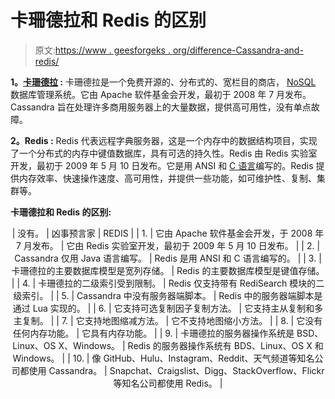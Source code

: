 # 卡珊德拉和 Redis 的区别

> 原文:[https://www . geesforgeks . org/difference-Cassandra-and-redis/](https://www.geeksforgeeks.org/difference-between-cassandra-and-redis/)

**1。[卡珊德拉](https://www.geeksforgeeks.org/introduction-to-apache-cassandra/) :**
卡珊德拉是一个免费开源的、分布式的、宽栏目的商店， [NoSQL](https://www.geeksforgeeks.org/introduction-to-nosql/) 数据库管理系统。它由 Apache 软件基金会开发，最初于 2008 年 7 月发布。Cassandra 旨在处理许多商用服务器上的大量数据，提供高可用性，没有单点故障。

**2。Redis :**
Redis 代表远程字典服务器，这是一个内存中的数据结构项目，实现了一个分布式的内存中键值数据库，具有可选的持久性。Redis 由 Redis 实验室开发，最初于 2009 年 5 月 10 日发布。它是用 ANSI 和 [C 语言](https://www.geeksforgeeks.org/c-language-set-1-introduction/)编写的。Redis 提供内存效率、快速操作速度、高可用性，并提供一些功能，如可维护性、复制、集群等。

**卡珊德拉和 Redis 的区别:**

<center>

| 没有。 | 凶事预言家 | REDIS |
| 1. | 它由 Apache 软件基金会开发，于 2008 年 7 月发布。 | 它由 Redis 实验室开发，最初于 2009 年 5 月 10 日发布。 |
| 2. | Cassandra 仅用 Java 语言编写。 | Redis 是用 ANSI 和 C 语言编写的。 |
| 3. | 卡珊德拉的主要数据库模型是宽列存储。 | Redis 的主要数据库模型是键值存储。 |
| 4. | 卡珊德拉的二级索引受到限制。 | Redis 仅支持带有 RediSearch 模块的二级索引。 |
| 5. | Cassandra 中没有服务器端脚本。 | Redis 中的服务器端脚本是通过 Lua 实现的。 |
| 6. | 它支持可选复制因子复制方法。 | 它支持主从复制和多主复制。 |
| 7. | 它支持地图缩减方法。 | 它不支持地图缩小方法。 |
| 8. | 它没有任何内存功能。 | 它具有内存功能。 |
| 9. | 卡珊德拉的服务器操作系统是 BSD、Linux、OS X、Windows。 | Redis 的服务器操作系统有 BDS、Linux、OS X 和 Windows。 |
| 10. | 像 GitHub、Hulu、Instagram、Reddit、天气频道等知名公司都使用 Cassandra。 | Snapchat、Craigslist、Digg、StackOverflow、Flickr 等知名公司都使用 Redis。 |

</center>